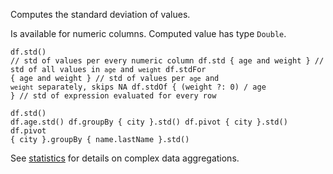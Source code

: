 <?xml version='1.0' encoding='UTF-8'?><topic xsi:noNamespaceSchemaLocation="https://resources.jetbrains.com/stardust/topic.v2.xsd" meta-keywords="" xmlns:xsi="http://www.w3.org/2001/XMLSchema-instance" id="std" title="std" _md-based="true"> 
<p _o="90" _o-sc="4,0" _o-l="4" _o-e="5,0" _o-tl="-1" _o-s="4,0" _o-cl="0" id="98343835">Computes the standard deviation of values.</p>
<p _o="134" _o-sc="6,0" _o-l="6" _o-e="7,0" _o-tl="-1" _o-s="6,0" _o-cl="0" id="715ef33e">Is available for numeric columns. Computed value has type <code _o="192" _o-sc="6,59" _o-l="6" _o-e="6,66" _o-tl="-1" _o-s="6,58" _o-cl="58" id="8822a994">Double</code>.</p>

<code _o="225" _o-sc="11,0" _o-l="10" _o-e="15,3" _o-tl="-1" _o-s="10,0" style="block" _o-cl="0" id="fdd4e303" lang="kotlin">df.std() // std of values per every numeric column
df.std { age and weight } // std of all values in `age` and `weight`
df.stdFor { age and weight } // std of values per `age` and `weight` separately, skips NA
df.stdOf { (weight ?: 0) / age } // std of expression evaluated for every row
</code>


<code _o="570" _o-sc="22,0" _o-l="21" _o-e="27,3" _o-tl="-1" _o-s="21,0" style="block" _o-cl="0" id="34769d61" lang="kotlin">df.std()
df.age.std()
df.groupBy { city }.std()
df.pivot { city }.std()
df.pivot { city }.groupBy { name.lastName }.std()
</code>

<p _o="720" _o-sc="31,0" _o-l="31" _o-e="32,0" _o-tl="-1" _o-s="31,0" _o-cl="0" id="c8240e53">See <a _o="724" _o-sc="31,5" LinkStatus="UNKNOWN" _o-l="31" _o-e="31,50" _o-tl="-1" _o-s="31,4" href="statistics.md#groupby-statistics" _o-cl="4" id="d207a932">statistics</a> for details on complex data aggregations.</p>
</topic>